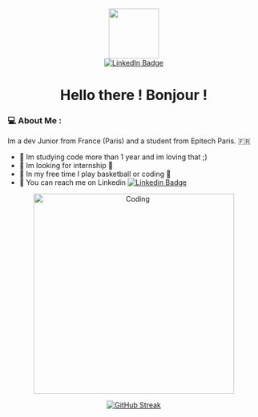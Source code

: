 ###

<!--
**DYDY2MONOI/dydy2monoi** is a ✨ _special_ ✨ repository because its `README.md` (this file) appears on your GitHub profile.

Here are some ideas to get you started:

[![GitHub Streak](https://github-readme-streak-stats.herokuapp.com/?user=DYDY2MONOI)](https://git.io/streak-stats)

- 🔭 I’m currently working on ...
- 🌱 I’m currently learning C/C++
- 👯 I’m looking to collaborate on ...
- 🤔 I’m looking for help with ...
- 💬 Ask me about ...
- 📫 How to reach me: dylan.ta@epitech.eu
- 😄 Pronouns: ...
- ⚡ Fun fact: I love cat
-->
<div id="header" align="center">
  <img src="https://media.giphy.com/media/M9gbBd9nbDrOTu1Mqx/giphy.gif" width="100"/>
</div>
<div id="header" align="center">

  <a href="https://www.linkedin.com/in/dylan-ta-261727254/">
    <img src="https://img.shields.io/badge/LinkedIn-blue?style=for-the-badge&logo=linkedin&logoColor=white" alt="LinkedIn Badge"/>
  </a>
<h1>
  Hello there !
  Bonjour !
</h1>

</div>

### :computer: About Me :

Im a dev Junior from France (Paris) and a student from Epitech Paris. :fr:

- :telescope: Im studying code more than 1 year and im loving that ;)
- :office: Im looking for internship :eyes:
- :basketball: In my free time I play basketball or coding :eyes:
- :iphone: You can reach me on Linkedin [![Linkedin Badge](https://img.shields.io/badge/LinkedIn-blue?style=flat&logo=Linkedin&logoColor=white)](https://www.linkedin.com/in/dylan-ta-261727254/)


<div align="center">
    <img alt="Coding" width="400" src="./3225202442.gif">

  [![GitHub Streak](https://github-readme-streak-stats.herokuapp.com?user=DYDY2MONOI&theme=yellowdark&locale=fr&date_format=M%20j%5B%2C%20Y%5D&exclude_days=Sun%2CSat)](https://git.io/streak-stats)
</div>


</div>


